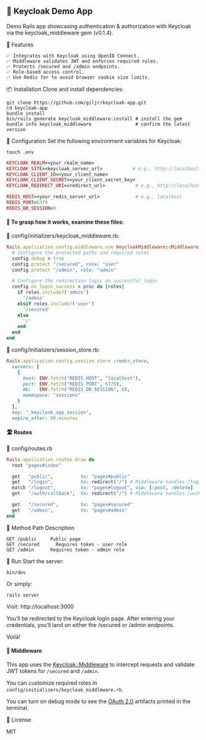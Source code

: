 ## 🔑 Keycloak Demo App

Demo Rails app showcasing authentication & authorization with Keycloak via the keycloak_middleware gem (v0.1.4).


🚀 Features
```
✅ Integrates with Keycloak using OpenID Connect.
✅ Middleware validates JWT and enforces required roles.
✅ Protects /secured and /admin endpoints.
✅ Role-based access control.
✅ Use Redis for to avoid browser cookie size limits.
```

📦 Installation
Clone and install dependencies:

```
git clone https://github.com/giljr/keycloak-app.git
cd keycloak-app
bundle install
bin/rails generate keycloak_middleware:install # install the gem
bundle info keycloak_middleware                # confirm the latest version
```

🔧 Configuration
Set the following environment variables for Keycloak:

```
touch .env
```
```ruby
KEYCLOAK_REALM=<your_realm_name>
KEYCLOAK_SITE=<keycloak_server_url>           # e.g., http://localhost:8080
KEYCLOAK_CLIENT_ID=<your_client_name>
KEYCLOAK_CLIENT_SECRET=<your_client_secret_key>
KEYCLOAK_REDIRECT_URI=<redirect_url>           # e.g., http://localhost:3000/auth/callback

REDIS_HOST=<your_redis_server_url>             # e.g., localhost
REDIS_PORT=6379
REDIS_DB_SESSION=0
```
#### 🔎 To grasp how it works, examine these files:

🔧 config/initializers/keycloak_middleware.rb:

```ruby
Rails.application.config.middleware.use KeycloakMiddleware::Middleware do |config|
  # Configure the protected paths and required roles
  config.debug = true
  config.protect "/secured", role: "user"
  config.protect "/admin", role: "admin"

  # Configure the redirection logic on successful login
  config.on_login_success = proc do |roles|
    if roles.include?('admin')
      '/admin'
    elsif roles.include?('user')
      '/secured'
    else
      '/'
    end
  end
end
```

🔧 config/initializers/session_store.rb:

```ruby
Rails.application.config.session_store :redis_store,
  servers: [
    {
      host: ENV.fetch("REDIS_HOST", "localhost"),
      port: ENV.fetch("REDIS_PORT", 6379),
      db:   ENV.fetch("REDIS_DB_SESSION", 0),
      namespace: "sessions"
    }
  ],
  key: "_keycloak_app_session",
  expire_after: 90.minutes
```

#### 🛣️ Routes

🔧 config/routes.rb
```ruby
Rails.application.routes.draw do
  root "pages#index"

  get   "public",          to: "pages#public"
  get   "/login",          to: redirect("/") # Middleware handles /login
  match "/logout",         to: "pages#logout", via: [:post, :delete]
  get   "/auth/callback",  to: redirect("/") # Middleware handles /auth/callback

  get   "/secured",        to: "pages#secured"
  get   "/admin",          to: "pages#admin"
end
```

🔧 Method Path Description

```
GET	/public	    Public page
GET	/secured	  Requires token - user role
GET	/admin	    Requires token - admin role
```

🧪 Run
Start the server:

```
bin/dev
```

Or simply:

```
rails server
```

Visit: http://localhost:3000

You’ll be redirected to the Keycloak login page. After entering your credentials, you’ll land on either the /secured or /admin endpoints. 

Voilà!

#### 🔗 Middleware

This app uses the [Keycloak::Middleware](https://github.com/giljr/keycloak_middleware) to intercept requests and validate JWT tokens for `/secured` and `/admin`.

You can customize required roles in `config/initializers/keycloak_middleware.rb`.

You can turn on debug mode to see the [OAuth 2.0](https://medium.com/jungletronics/demystifying-oauth-2-0-flow-unleashed-b6d1e652bbd5) artifacts printed in the terminal.

📄 License

MIT